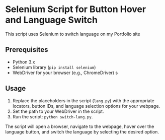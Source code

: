 # Selenium Script for Button Hover and Language Switch

This script uses Selenium to switch language on my Portfolio site

## Prerequisites

- Python 3.x
- Selenium library (`pip install selenium`)
- WebDriver for your browser (e.g., ChromeDriver) s

## Usage

1. Replace the placeholders in the script (`lang.py`) with the appropriate locators, button IDs, and language selection options for your webpage.
2. Set the path to your WebDriver in the script.
3. Run the script: `python switch-lang.py`.

The script will open a browser, navigate to the webpage, hover over the language button, and switch the language by selecting the desired option.
